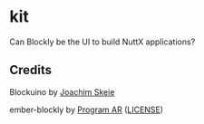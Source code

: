 # kit

Can Blockly be the UI to build NuttX applications?


## Credits

Blockuino
 by [Joachim Skeie](https://github.com/joachimhs/blockuino) 

ember-blockly
 by [Program AR](https://github.com/Program-AR/ember-blockly) ([LICENSE](https://github.com/Program-AR/ember-blockly/blob/master/LICENSE))
